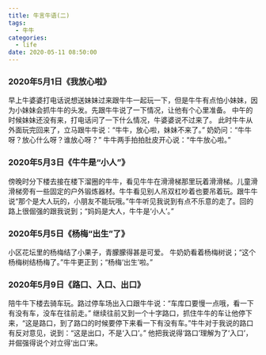 ```yaml
---
title: 牛言牛语(二)
tags:
  - 牛牛
categories:
  - life
date: 2020-05-11 08:50:00
---
```

### 2020年5月1日《我放心啦》
早上牛婆婆打电话说想送妹妹过来跟牛牛一起玩一下，但是牛牛有点怕小妹妹，因为小妹妹会抓牛牛的头发。先跟牛牛说了一下情况，让他有个心里准备。
中午的时候妹妹还没有来，打电话问了一下什么情况，牛婆婆说不过来了。
此时牛牛从外面玩完回来了，立马跟牛牛说：“牛牛，放心啦，妹妹不来了。”
奶奶问：“牛牛呀？放心什么呀？谁放心呀？”
牛牛两手拍拍肚皮开心说：“牛牛放心啦。” <!--more-->

### 2020年5月3日《牛牛是“小人”》
傍晚时分下楼去接在楼下溜圈的牛牛，看见牛牛在滑滑梯那里玩着滑滑梯。儿童滑滑梯旁有一些固定的户外锻炼器材。牛牛看见别人吊双杠吵着也要吊着玩。跟牛牛说“那个是大人玩的，小朋友不能玩哦。”牛牛听见我说到有点不乐意的走了。回的路上很倔强的跟我说到；“妈妈是大人，牛牛是‘小人’。”

### 2020年5月5日《杨梅“出生”了》
小区花坛里的杨梅结了小果子，青朦朦得甚是可爱。
牛奶奶看着杨梅树说；“这个杨梅树结杨梅了。”牛牛更正到；“杨梅‘出生’啦。”

### 2020年5月9日《路口、入口、出口》
陪牛牛下楼去骑车玩。路过停车场出入口跟牛牛说：“车库口要慢一点哦，看一下有没有车，没车在往前走。”
继续往前又到一个十字路口，抓住牛牛的车让他停下来，“这是路口，到了路口的时候要停下来看一下有没有车。”牛牛对于我说的路口有反对意见，说到：“这是出口，不是‘入口’。”
他把我说得‘路口’理解为了‘入口’，并倔强得说个对立得‘出口’来。
<!--stackedit_data:
eyJoaXN0b3J5IjpbMTYxMTYwNjIxMSw4ODA3NDU2OTcsMTQ3ND
Q1NjM5OSwyMDQzMjE5MjA1XX0=
-->